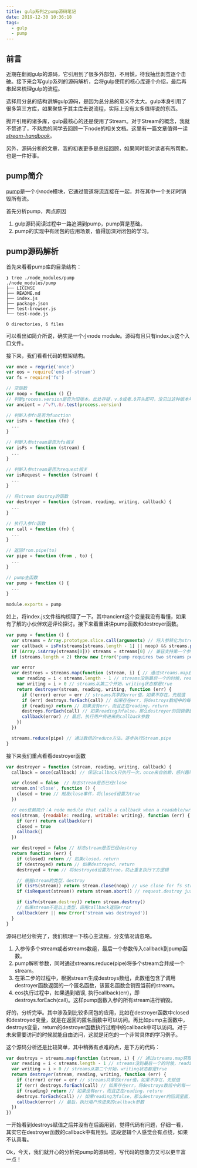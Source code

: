```yaml
---
title: gulp系列之pump源码笔记
date: 2019-12-30 10:36:18
tags:
  - gulp
  - pump
---
```


## 前言
近期在翻阅gulp的源码，它引用到了很多外部包，不用慌，待我抽丝剥茧逐个击破。接下来会写gulp系列的源码解析，会将gulp使用的核心库逐个介绍，最后再串起来梳理gulp的流程。

选择用分总的结构讲解gulp源码，是因为总分总的意义不太大。gulp本身引用了很多第三方库，如果聚焦于其主库去说流程，实际上没有太多值得说的东西。

抛开引用的诸多库，gulp最核心的还是使用了Stream。对于Stream的概念，我就不赘述了，不熟悉的同学去回顾一下node的相关文档。这里有一篇文章值得一读 [*stream-handbook*](https://github.com/substack/stream-handbook)。

另外，源码分析的文章，我的初衷更多是总结回顾，如果同时能对读者有所帮助，也是一件好事。

## pump简介
[pump](https://github.com/mafintosh/pump)是一个小node模块，它通过管道将流连接在一起，并在其中一个关闭时销毁所有流。

首先分析pump，两点原因
1. gulp源码阅读过程中一路追溯到pump，pump算是基础。
2. pump的实现中有闭包的应用场景，值得加深对闭包的学习。

## pump源码解析
首先来看看pump库的目录结构：
```
❯ tree ./node_modules/pump
./node_modules/pump
├── LICENSE
├── README.md
├── index.js
├── package.json
├── test-browser.js
└── test-node.js

0 directories, 6 files
```
可以看出如简介所说，确实是一个小node module。源码有且只有index.js这个入口文件。

接下来，我们看看代码的框架结构。

```javascript
var once = requrie('once')
var eos = require('end-of-stream')
var fs = require('fs')

// 空函数
var noop = function () {}
// 判断process.version是否为旧版本。此处存疑，v.0或者.0开头即可，没见过这种版本号。
var ancient = /^v?\.0/.test(process.version)

// 判断入参fn是否为function
var isFn = function (fn) {
  ...
}

// 判断入参stream是否为fs相关
var isFs = function (stream) {
  ...
}

// 判断入参stream是否为request相关
var isRequest = function (stream) {
  ...
}

// 将stream destroy的函数
var destroyer = function (stream, reading, writing, callback) {
  ...
}

// 执行入参fn函数
var call = function (fn) {
  ...
}

// 返回from.pipe(to)
var pipe = function (from , to) {
  ...
}

// pump主函数
var pump = function () {
  ...
}

module.exports = pump
```

如上，将index.js文件结构梳理了一下。其中ancient这个变量我没有看懂，如果有了解的小伙伴欢迎评论探讨。接下来着重讲讲pump函数和destroyer函数。

```javascript
var pump = function () {
  var streams = Array.prototype.slice.call(arguments) // 将入参转化为streams数组
  var callback = isFn(streams[streams.length - 1] || noop) && streams.pop() || noop // callback的获取
  if (Array.isArray(streams[0])) streams = streams[0] // 兼容支持第一个参数是数组，传入所有的stream
  if (streams.length < 2) throw new Error('pump requires two streams per minimum') // 敲黑板，至少需要两个stream，否则你用pump干啥？

  var error
  var destroys = streams.map(function (stream, i) { // 通过streams.map获取destroy函数的数组，这个数组在未来的destroyer的callback中可能用到
    var reading = i < streams.length - 1 // streams没到最后一个的时候，reading状态都是true
    var writing = i > 0 // streams从第二个开始，writing状态都是true
    return destroyer(stream, reading, writing, function (err) {
      if (!error) error = err // streams共享的error值，如果不存在，先赋值
      if (err) destroys.forEach(call) // 如果存在err，将destroys数组中的每一个函数执行一遍，这个函数详情件destroyer分析
      if (reading) return // 如果没有err，而且正在reading，return
      destroys.forEach(call) // 如果reading为false，那么destroyer的回调里面，将destroys数组中的每一个函数执行一遍，这个函数详情件destroyer分析
      callback(error) // 最后，执行用户传进来的callback参数
    })
  })

  streams.reduce(pipe) // 通过数组的reduce方法，逐步执行Stream.pipe
}
```

接下来我们重点看看destroyer函数
```javascript
var destroyer = function (stream, reading, writing, callback) {
  callback = once(callback) // 保证callback只执行一次，once来自依赖，感兴趣可以自行查看

  var closed = false  // 标志stream是否已经close
  stream.on('close', function () {
    closed = true // 触发close事件，将closed设置为true
  })

  // eos依赖简介：A node module that calls a callback when a readable/writable/duplex stream has completed or failed.
  eos(stream, {readable: reading, writable: writing}, function (err) {
    if (err) return callback(err)
    closed = true
    callback()
  })

  var destroyed = false // 标志stream是否已经destroy
  return function (err) {
    if (closed) return // 如果closed，return
    if (destroyed) return // 如果destroyed，return
    destroyed = true // 将destroyed设置为true，防止重复执行下方逻辑

    // 根据stream的类型，destroy
    if (isFS(stream)) return stream.close(noop) // use close for fs streams to avoid fd leaks
    if (isRequest(stream)) return stream.abort() // request.destroy just do .end - .abort is what we want

    if (isFn(stream.destroy)) return stream.destroy()
    // 如果stream不是以上类型，调用callback返回error
    callback(err || new Error('stream was destroyed'))
  }
}
```

源码已经分析完了，我们梳理一下核心主流程，分支情况请忽略。
1. 入参传多个stream或者streams数组，最后一个参数传入callback到pump函数。
2. pump解析参数，同时通过streams.reduce(pipe)将多个stream合并成一个stream。
3. 在第二步的过程中，根据stream生成destroys数组，此数组包含了调用destroyer函数返回的一个匿名函数，该匿名函数会销毁当前的stream。
4. eos执行过程中，如果遇到错误, 执行callback(err)，即destroys.forEach(call)。这样pump函数入参的所有stream进行销毁。

好的，分析完毕。其中涉及到比较多闭包的应用，比如在destroyer函数中closed和destroyed变量，就是在返回的匿名函数中可以访问。再比如pump主函数中，destroys变量，return的destroyer函数执行过程中的callback中可以访问。对于未来需要访问的时候就能自由访问，这就是闭包的一个非常具体的学习例子。

这个源码分析还是比较简单，其中稍微有点难的点，是下方的代码：
```javascript
var destroys = streams.map(function (stream, i) { // 通过streams.map获取destroy函数的数组，这个数组在未来的destroyer的callback中可能用到
  var reading = i < streams.length - 1 // streams没到最后一个的时候，reading状态都是true
  var writing = i > 0 // streams从第二个开始，writing状态都是true
  return destroyer(stream, reading, writing, function (err) {
    if (!error) error = err // streams共享的error值，如果不存在，先赋值
    if (err) destroys.forEach(call) // 如果存在err，将destroys数组中的每一个函数执行一遍，这个函数详情件destroyer分析
    if (reading) return // 如果没有err，而且正在reading，return
    destroys.forEach(call) // 如果reading为false，那么destroyer的回调里面，将destroys数组中的每一个函数执行一遍，这个函数详情件destroyer分析
    callback(error) // 最后，执行用户传进来的callback参数
  })
})
```
一开始看到destroys赋值之后并没有在后面用到，觉得代码有问题，仔细一看，其实它在destroyer函数的callback中有用到。这段逻辑个人感觉会有点绕，如果不认真看。

Ok，今天，我们就开心的分析完pump的源码啦，写代码的想象力又可以更丰富一点！
